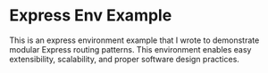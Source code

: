 # Express Env Example

This is an express environment example that I wrote to demonstrate modular Express routing patterns. This environment enables easy extensibility, scalability, and proper software design practices.

